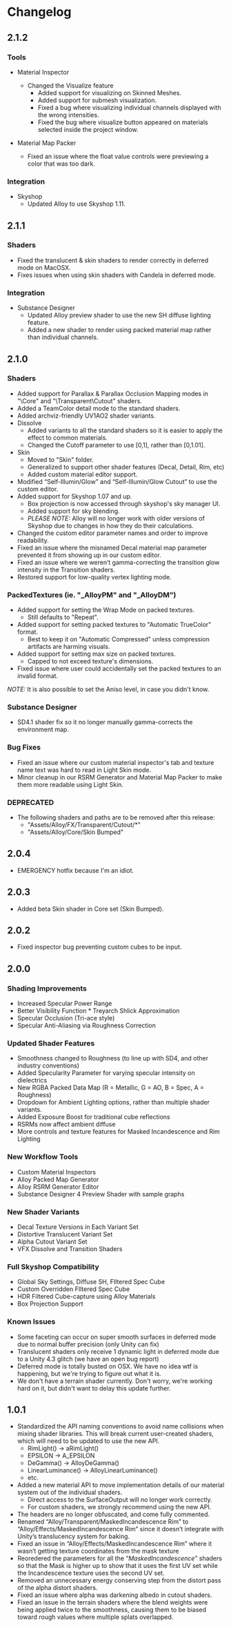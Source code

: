 # Changelog

## 2.1.2
### Tools
* Material Inspector
   + Changed the Visualize feature
      - Added support for visualizing on Skinned Meshes.
      - Added support for submesh visualization.
      - Fixed a bug where visualizing individual channels displayed with the wrong intensities.
      - Fixed the bug where visualize button appeared on materials selected inside the project window.

* Material Map Packer
   + Fixed an issue where the float value controls were previewing a color that was too dark.

### Integration
* Skyshop
   + Updated Alloy to use Skyshop 1.11.

## 2.1.1
### Shaders
* Fixed the translucent & skin shaders to render correctly in deferred mode on MacOSX.
* Fixes issues when using skin shaders with Candela in deferred mode. 

### Integration
* Substance Designer
   + Updated Alloy preview shader to use the new SH diffuse lighting feature.
   + Added a new shader to render using packed material map rather than individual channels.

## 2.1.0
### Shaders
* Added support for Parallax & Parallax Occlusion Mapping modes in "\Core" and "\Transparent\Cutout" shaders.
* Added a TeamColor detail mode to the standard shaders.
* Added archviz-friendly UV1AO2 shader variants.
* Dissolve 
   + Added variants to all the standard shaders so it is easier to apply the effect to common materials.
   + Changed the Cutoff parameter to use [0,1], rather than [0,1.01].
* Skin 
   + Moved to "Skin" folder.
   + Generalized to support other shader features (Decal, Detail, Rim, etc)
   + Added custom material editor support.
* Modified “Self-Illumin/Glow” and “Self-Illumin/Glow Cutout” to use the custom editor.
* Added support for Skyshop 1.07 and up.
   + Box projection is now accessed through skyshop's sky manager UI.
   + Added support for sky blending.
   + _PLEASE NOTE:_ Alloy will no longer work with older versions of Skyshop due to changes in how they do their calculations.
* Changed the custom editor parameter names and order to improve readability.
* Fixed an issue where the misnamed Decal material map parameter prevented it from showing up in our custom editor.
* Fixed an issue where we weren’t gamma-correcting the transition glow intensity in the Transition shaders.
* Restored support for low-quality vertex lighting mode.

### PackedTextures (ie. "_AlloyPM" and "_AlloyDM")
* Added support for setting the Wrap Mode on packed textures.
   + Still defaults to "Repeat".
* Added support for setting packed textures to "Automatic TrueColor" format.
   + Best to keep it on "Automatic Compressed" unless compression artifacts are harming visuals.
* Added support for setting max size on packed textures.
   + Capped to not exceed texture's dimensions.
* Fixed issue where user could accidentally set the packed textures to an invalid format.

_NOTE:_ It is also possible to set the Aniso level, in case you didn't know.

### Substance Designer
* SD4.1 shader fix so it no longer manually gamma-corrects the environment map. 

### Bug Fixes
* Fixed an issue where our custom material inspector's tab and texture name text was hard to read in Light Skin mode.
* Minor cleanup in our RSRM Generator and Material Map Packer to make them more readable using Light Skin.

### DEPRECATED
* The following shaders and paths are to be removed after this release:
   + "Assets/Alloy/FX/Transparent/Cutout/*"
   + "Assets/Alloy/Core/Skin Bumped"

## 2.0.4
* EMERGENCY hotfix because I'm an idiot.

## 2.0.3
* Added beta Skin shader in Core set (Skin Bumped).

## 2.0.2
* Fixed inspector bug preventing custom cubes to be input.

## 2.0.0
### Shading Improvements
* Increased Specular Power Range
* Better Visibility Function * Treyarch Shlick Approximation
* Specular Occlusion (Tri-ace style)
* Specular Anti-Aliasing via Roughness Correction

### Updated Shader Features
* Smoothness changed to Roughness (to line up with SD4, and other industry conventions)
* Added Specularity Parameter for varying specular intensity on dielectrics
* New RGBA Packed Data Map (R = Metallic, G = AO, B = Spec, A = Roughness)
* Dropdown for Ambient Lighting options, rather than multiple shader variants.
* Added Exposure Boost for traditional cube reflections 
* RSRMs now affect ambient diffuse
* More controls and texture features for Masked Incandescence and Rim Lighting

### New Workflow Tools
* Custom Material Inspectors
* Alloy Packed Map Generator
* Alloy RSRM Generator Editor
* Substance Designer 4 Preview Shader with sample graphs 

### New Shader Variants
* Decal Texture Versions in Each Variant Set
* Distortive Translucent Variant Set
* Alpha Cutout Variant Set
* VFX Dissolve and Transition Shaders

### Full Skyshop Compatibility
* Global Sky Settings, Diffuse SH, FIltered Spec Cube
* Custom Overridden FIltered Spec Cube
* HDR Filtered Cube-capture using Alloy Materials
* Box Projection Support

### Known Issues
* Some faceting can occur on super smooth surfaces in deferred mode due to normal buffer precision (only Unity can fix)
* Translucent shaders only receive 1 dynamic light in deferred mode due to a Unity 4.3 glitch (we have an open bug report)
* Deferred mode is totally busted on OSX. We have no idea wtf is happening, but we're trying to figure out what it is.
* We don't have a terrain shader currently. Don't worry, we're working hard on it, but didn't want to delay this update further.


## 1.0.1
* Standardized the API naming conventions to avoid name collisions when mixing shader libraries. This will break current user-created shaders, which will need to be updated to use the new API.
   + RimLight() -> aRimLight()
   + EPSILON -> A_EPSILON
   + DeGamma() -> AlloyDeGamma()
   + LinearLuminance() -> AlloyLinearLuminance()
   + etc.
* Added a new material API to move implementation details of our material system out of the individual shaders. 
   + Direct access to the SurfaceOutput will no longer work correctly.
   + For custom shaders, we strongly recommend using the new API.
* The headers are no longer obfuscated, and come fully commented.
* Renamed “Alloy/Transparent/MaskedIncandescence Rim” to “Alloy/Effects/MaskedIncandescence Rim” since it doesn’t integrate with Unity’s translucency system for baking.
* Fixed an issue in “Alloy/Effects/MaskedIncandescence Rim” where it wasn’t getting texture coordinates from the mask texture
* Reoredered the parameters for all the “*MaskedIncandescence*” shaders so that the Mask is higher up to show that it uses the first UV set while the Incandescence texture uses the second UV set.
* Removed an unnecessary energy conserving step from the distort pass of the alpha distort shaders.
* Fixed an issue where alpha was darkening albedo in cutout shaders.
* Fixed an issue in the terrain shaders where the blend weights were being applied twice to the smoothness, causing them to be biased toward rough values where multiple splats overlapped.
